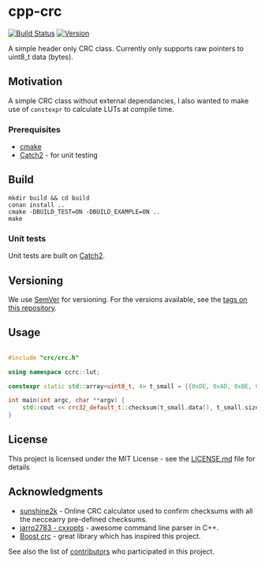 # cpp-crc

[![Build Status](https://travis-ci.com/lokraszewski/ccrc.svg?branch=master)](https://travis-ci.com/lokraszewski/ccrc) [![Version](https://img.shields.io/badge/version-1.3.0-blue.svg)](https://github.com/lokraszewski/ccrc/tags)

A simple header only CRC class. Currently only supports raw pointers to uint8_t data (bytes).

## Motivation
A simple CRC class without external dependancies, I also wanted to make use of `constexpr` to calculate LUTs at compile time.

### Prerequisites
* [cmake](https://cmake.org/)
* [Catch2](https://github.com/catchorg/Catch2) - for unit testing

## Build
```
mkdir build && cd build
conan install ..
cmake -DBUILD_TEST=ON -DBUILD_EXAMPLE=ON ..
make
```

### Unit tests
Unit tests are built on [Catch2](https://github.com/catchorg/Catch2).

## Versioning
We use [SemVer](http://semver.org/) for versioning. For the versions available, see the [tags on this repository](https://github.com/lokraszewski/ccrc/tags).


## Usage


```C++

#include "crc/crc.h"

using namespace ccrc::lut;

constexpr static std::array<uint8_t, 4> t_small = {{0xDE, 0xAD, 0xBE, 0xEF}};

int main(int argc, char **argv) {
    std::cout << crc32_default_t::checksum(t_small.data(), t_small.size()) << std::endl;
}
```


## License
This project is licensed under the MIT License - see the [LICENSE.md](LICENSE.md) file for details

## Acknowledgments
* [sunshine2k](http://www.sunshine2k.de/coding/javascript/crc/crc_js.html) - Online CRC calculator used to confirm checksums with all the neccearry pre-defined checksums.
* [jarro2783 - cxxopts](https://github.com/jarro2783/cxxopts) - awesome command line parser in C++.
* [Boost crc](https://www.boost.org/doc/libs/1_64_0/libs/crc/) - great library which has inspired this project.

See also the list of [contributors](https://github.com/lokraszewski/cpp-crc/contributors) who participated in this project.
